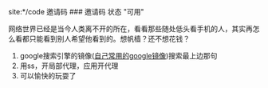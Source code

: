 site:*/code 邀请码 ### 邀请码 状态 "可用"


网络世界已经是当今人类离不开的所在，看看那些随处低头看手机的人，其实再怎么看都只能看到别人希望他看到的。想帆樯？还不想花钱？
1. google搜索引擎的镜像([自己常用的google镜像](https://google.gg-g.org))搜索最上边那句
2. 用ss，开局部代理，应用开代理
3. 可以愉快的玩耍了
